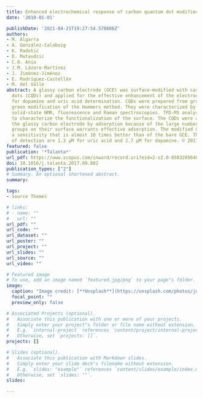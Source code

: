 ```yaml
---
title: Enhanced electrochemical response of carbon quantum dot modified electrodes
date: '2018-01-01'

publishDate: '2021-04-21T19:27:54.570606Z'
authors:
- M. Algarra
- A. González-Calabuig
- K. Radotić
- D. Mutavdzic
- C.O. Ania
- J.M. Lázaro-Martínez
- J. Jiménez-Jiménez
- E. Rodríguez-Castellón
- M. del Valle
abstract: A glassy carbon electrode (GCE) was surface-modified with carbon quantum
  dots (CQDs) and applied for the effective enhancement of the electrochemical signal
  for dopamine and uric acid determination. CQDs were prepared from graphite by a
  green modification of the Hummers method. They were characterized by FTIR-ATR, XPS,
  solid-state NMR, fluorescence and Raman spectroscopies. TPD-MS analysis was applied
  to characterize the functionalization of the surface. The CQDs were assembled on
  the glassy carbon electrode by adsorption because of the large number of carboxy
  groups on their surface warrants effective adsorption. The modified GCE exhibits
  a sensitivity that is almost 10 times better than of the bare GCE. The lower limits
  of detection are 1.3 μM for uric acid and 2.7 μM for dopamine. © 2017 Elsevier B.V.
featured: false
publication: '*Talanta*'
url_pdf: https://www.scopus.com/inward/record.uri?eid=2-s2.0-85032856402&doi=10.1016%2fj.talanta.2017.09.082&partnerID=40&md5=c531a2b3a9c5444e957a52806910585d
doi: 10.1016/j.talanta.2017.09.082
publication_types: ["2"]
# Summary. An optional shortened abstract.
summary: 

tags:
- Source Themes

# links:
# - name: ""
#   url: ""
url_pdf: ""
url_code: ""
url_dataset: ""
url_poster: ""
url_project: ""
url_slides: ""
url_source: ""
url_video: ""

# Featured image
# To use, add an image named `featured.jpg/png` to your page"s folder. 
image:
  caption: "Image credit: [**Unsplash**](https://unsplash.com/photos/jdD8gXaTZsc)"
  focal_point: ""
  preview_only: false

# Associated Projects (optional).
#   Associate this publication with one or more of your projects.
#   Simply enter your project"s folder or file name without extension.
#   E.g. `internal-project` references `content/project/internal-project/index.md`.
#   Otherwise, set `projects: []`.
projects: []

# Slides (optional).
#   Associate this publication with Markdown slides.
#   Simply enter your slide deck"s filename without extension.
#   E.g. `slides: "example"` references `content/slides/example/index.md`.
#   Otherwise, set `slides: ""`.
slides:

---
```






